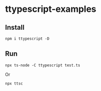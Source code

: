 # ttypescript-examples

## Install
```
npm i ttypescript -D
```

## Run 
```
npx ts-node -C ttypescript test.ts
```
Or 
```
npx ttsc
```
